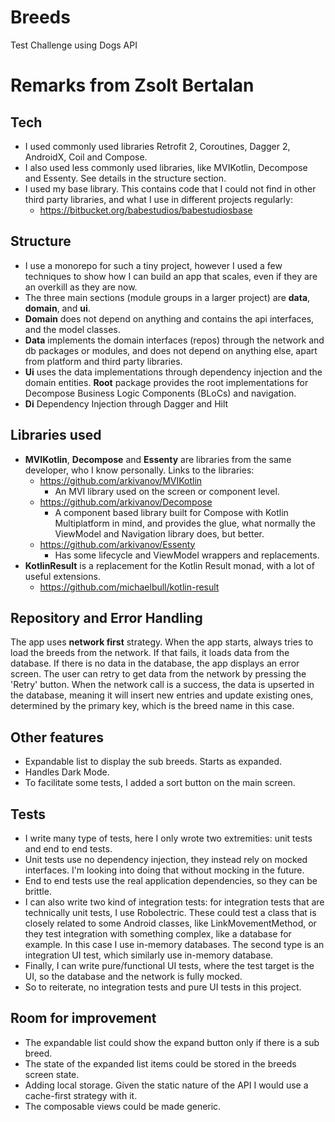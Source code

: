 # Breeds
Test Challenge using Dogs API

# Remarks from Zsolt Bertalan

## Tech

* I used commonly used libraries Retrofit 2, Coroutines, Dagger 2, AndroidX, Coil and Compose.
* I also used less commonly used libraries, like MVIKotlin, Decompose and Essenty. See details in 
the structure section.
* I used my base library. This contains code that I could not find in other third party libraries, and what I use in 
  different projects regularly:
  * https://bitbucket.org/babestudios/babestudiosbase

## Structure

* I use a monorepo for such a tiny project, however I used a few techniques to show how I can build an app that 
  scales, even if they are an overkill as they are now.
* The three main sections (module groups in a larger project) are **data**, **domain**, and **ui**.
* **Domain** does not depend on anything and contains the api interfaces, and the model classes.
* **Data** implements the domain interfaces (repos) through the network and db packages or modules, and does not 
  depend on anything else, apart from platform and third party libraries.
* **Ui** uses the data implementations through dependency injection and the domain entities. **Root** package 
  provides the root implementations for Decompose Business Logic Components (BLoCs) and navigation.
* **Di** Dependency Injection through Dagger and Hilt

## Libraries used

* **MVIKotlin**, **Decompose** and **Essenty** are libraries from the same developer, who I know personally. Links to 
  the libraries:
    * https://github.com/arkivanov/MVIKotlin
      * An MVI library used on the screen or component level.
    * https://github.com/arkivanov/Decompose
      * A component based library built for Compose with Kotlin Multiplatform in mind, and provides the glue, what 
        normally the ViewModel and Navigation library does, but better. 
    * https://github.com/arkivanov/Essenty
      * Has some lifecycle and ViewModel wrappers and replacements.
* **KotlinResult** is a replacement for the Kotlin Result monad, with a lot of useful extensions.
  * https://github.com/michaelbull/kotlin-result

## Repository and Error Handling

The app uses **network first** strategy. When the app starts, always tries to load the breeds from the network. If 
that fails, it loads data from the database. If there is no data in the database, the app displays an error screen. 
The user can retry to get data from the network by pressing the 'Retry' button. When the network call is a success, 
the data is upserted in the database, meaning it will insert new entries and update existing ones, determined by the 
primary key, which is the breed name in this case.

## Other features

* Expandable list to display the sub breeds. Starts as expanded. 
* Handles Dark Mode.
* To facilitate some tests, I added a sort button on the main screen.

## Tests

* I write many type of tests, here I only wrote two extremities: unit tests and end to end tests.
* Unit tests use no dependency injection, they instead rely on mocked interfaces. I'm looking into 
doing that without mocking in the future.
* End to end tests use the real application dependencies, so they can be brittle.
* I can also write two kind of integration tests: for integration tests that are technically unit 
tests, I use Robolectric. These could test a class that is closely related to some Android classes, 
like LinkMovementMethod, or they test integration with something complex, like a database for 
example. In this case I use in-memory databases. The second type is an integration UI test, which 
similarly use in-memory database.
* Finally, I can write pure/functional UI tests, where the test target is the UI, so the database and the 
network is fully mocked.
* So to reiterate, no integration tests and pure UI tests in this project.

## Room for improvement

* The expandable list could show the expand button only if there is a sub breed.
* The state of the expanded list items could be stored in the breeds screen state.
* Adding local storage. Given the static nature of the API I would use a cache-first strategy with it.
* The composable views could be made generic.
